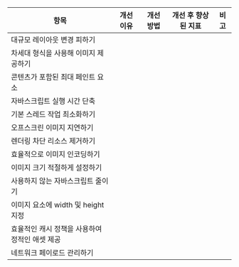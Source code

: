 | **항목**                                | **개선 이유**                                              | **개선 방법**                                   | **개선 후 향상된 지표**                              | **비고**                            |
|-----------------------------------------|------------------------------------------------------------|-------------------------------------------------|------------------------------------------------------|-------------------------------------|
| 대규모 레이아웃 변경 피하기              |     |         |         |       |
| 차세대 형식을 사용해 이미지 제공하기    |     |         |         |       |
| 콘텐츠가 포함된 최대 페인트 요소       |     |         |         |       |
| 자바스크립트 실행 시간 단축            |     |         |         |       |
| 기본 스레드 작업 최소화하기            |     |         |         |       |
| 오프스크린 이미지 지연하기            |     |         |         |       |
| 렌더링 차단 리소스 제거하기            |     |         |         |       |
| 효율적으로 이미지 인코딩하기            |     |         |         |       |
| 이미지 크기 적절하게 설정하기           |     |         |         |       |
| 사용하지 않는 자바스크립트 줄이기        |     |         |         |       |
| 이미지 요소에 width 및 height 지정      |     |         |         |       |
| 효율적인 캐시 정책을 사용하여 정적인 애셋 제공 |     |         |         |       |
| 네트워크 페이로드 관리하기              |     |         |         |       |
